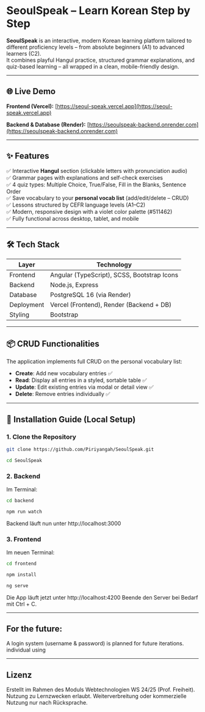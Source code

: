 # SeoulSpeak – Learn Korean Step by Step

**SeoulSpeak** is an interactive, modern Korean learning platform tailored to different proficiency levels – from absolute beginners (A1) to advanced learners (C2).  
It combines playful Hangul practice, structured grammar explanations, and quiz-based learning – all wrapped in a clean, mobile-friendly design.

---

## 🌐 Live Demo

**Frontend (Vercel):** [https://seoul-speak.vercel.app](https://seoul-speak.vercel.app)

**Backend & Database (Render):** [https://seoulspeak-backend.onrender.com](https://seoulspeak-backend.onrender.com)

---

## ✨ Features

✅ Interactive **Hangul** section (clickable letters with pronunciation audio)  
✅ Grammar pages with explanations and self-check exercises  
✅ 4 quiz types: Multiple Choice, True/False, Fill in the Blanks, Sentence Order  
✅ Save vocabulary to your **personal vocab list** (add/edit/delete – CRUD)  
✅ Lessons structured by CEFR language levels (A1–C2)  
✅ Modern, responsive design with a violet color palette (#511462)  
✅ Fully functional across desktop, tablet, and mobile  

---

## 🛠️ Tech Stack

| Layer       | Technology                                      |
|-------------|--------------------------------------------------|
| Frontend    | Angular (TypeScript), SCSS, Bootstrap Icons      |
| Backend     | Node.js, Express                                 |
| Database    | PostgreSQL 16 (via Render)                                       |
| Deployment  | Vercel (Frontend), Render (Backend + DB)         |
| Styling     | Bootstrap    |

---

## 📦 CRUD Functionalities

The application implements full CRUD on the personal vocabulary list:

- **Create**: Add new vocabulary entries ✅
- **Read**: Display all entries in a styled, sortable table ✅
- **Update**: Edit existing entries via modal or detail view ✅
- **Delete**: Remove entries individually ✅

---

## 🚀 Installation Guide (Local Setup)

### 1. Clone the Repository

```bash
git clone https://github.com/Piriyangah/SeoulSpeak.git

cd SeoulSpeak
```

### 2. Backend
Im Terminal: 
```bash
cd backend

npm run watch
```
Backend läuft nun unter http://localhost:3000

### 3. Frontend 
Im neuen Terminal: 
```bash
cd frontend

npm install

ng serve

```
Die App läuft jetzt unter http://localhost:4200
Beende den Server bei Bedarf mit Ctrl + C.

---
## For the future:
A login system (username & password) is planned for future iterations. individual using 

---

## Lizenz
Erstellt im Rahmen des Moduls Webtechnologien WS 24/25 (Prof. Freiheit).
Nutzung zu Lernzwecken erlaubt. Weiterverbreitung oder kommerzielle Nutzung nur nach Rücksprache.